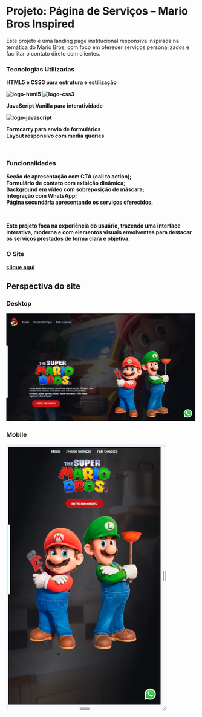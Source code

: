 <h1>Projeto: Página de Serviços – Mario Bros Inspired</h1>

<p>Este projeto é uma landing page institucional responsiva inspirada na temática do Mario Bros, com foco em oferecer serviços personalizados e facilitar o contato direto com clientes.<b>
  
<h3>Tecnologias Utilizadas</h3>
<p>HTML5 e CSS3 para estrutura e estilização</p>
<img src="https://img.shields.io/badge/HTML5-E34F26?style=for-the-badge&logo=html5&logoColor=white" alt="logo-html5">
<img src="https://img.shields.io/badge/CSS3-1572B6?style=for-the-badge&logo=css3&logoColor=white" alt="logo-css3">
<p>JavaScript Vanilla para interatividade</p>
<img src="https://img.shields.io/badge/JavaScript-F7DF1E?style=for-the-badge&logo=javascript&logoColor=black" alt="logo-javascript">
<p>Formcarry para envio de formulários
<br>
Layout responsivo com media queries</p>
<br>
<h3>Funcionalidades</h3>
<p>Seção de apresentação com CTA (call to action); <br>
Formulário de contato com exibição dinâmica; <br>
Background em vídeo com sobreposição de máscara; <br>
Integração com WhatsApp; <br>
Página secundária apresentando os serviços oferecidos.</p>
<br>
<p>Este projeto foca na experiência do usuário, trazendo uma interface interativa, moderna e com elementos visuais envolventes para destacar os serviços prestados de forma clara e objetiva.</p>
<h3>O Site</h3>
<a href="https://evandrojmoreira.github.io/MarioBros/">clique aqui</a>

<h2>Perspectiva do site</h2>
<h3>Desktop</h3>
<img src="https://github.com/EvandroJMoreira/MarioBros/blob/main/img/print01.png?raw=true" width=500px>
<h3>Mobile</h3>
<img src="https://github.com/EvandroJMoreira/MarioBros/blob/main/img/print02.png?raw=true" hight=200px>
